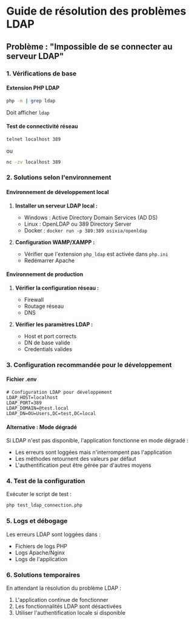 # Guide de résolution des problèmes LDAP

## Problème : "Impossible de se connecter au serveur LDAP"

### 1. Vérifications de base

#### Extension PHP LDAP
```bash
php -m | grep ldap
```
Doit afficher `ldap`

#### Test de connectivité réseau
```bash
telnet localhost 389
```
ou
```bash
nc -zv localhost 389
```

### 2. Solutions selon l'environnement

#### Environnement de développement local
1. **Installer un serveur LDAP local :**
   - Windows : Active Directory Domain Services (AD DS)
   - Linux : OpenLDAP ou 389 Directory Server
   - Docker : `docker run -p 389:389 osixia/openldap`

2. **Configuration WAMP/XAMPP :**
   - Vérifier que l'extension `php_ldap` est activée dans `php.ini`
   - Redémarrer Apache

#### Environnement de production
1. **Vérifier la configuration réseau :**
   - Firewall
   - Routage réseau
   - DNS

2. **Vérifier les paramètres LDAP :**
   - Host et port corrects
   - DN de base valide
   - Credentials valides

### 3. Configuration recommandée pour le développement

#### Fichier .env
```env
# Configuration LDAP pour développement
LDAP_HOST=localhost
LDAP_PORT=389
LDAP_DOMAIN=@test.local
LDAP_DN=OU=Users,DC=test,DC=local
```

#### Alternative : Mode dégradé
Si LDAP n'est pas disponible, l'application fonctionne en mode dégradé :
- Les erreurs sont loggées mais n'interrompent pas l'application
- Les méthodes retournent des valeurs par défaut
- L'authentification peut être gérée par d'autres moyens

### 4. Test de la configuration

Exécuter le script de test :
```bash
php test_ldap_connection.php
```

### 5. Logs et débogage

Les erreurs LDAP sont loggées dans :
- Fichiers de logs PHP
- Logs Apache/Nginx
- Logs de l'application

### 6. Solutions temporaires

En attendant la résolution du problème LDAP :
1. L'application continue de fonctionner
2. Les fonctionnalités LDAP sont désactivées
3. Utiliser l'authentification locale si disponible
